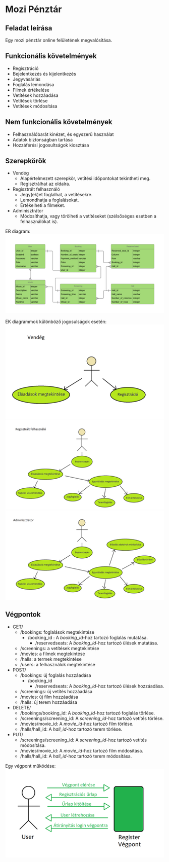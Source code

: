 # Mozi Pénztár

## Feladat leírása

Egy mozi pénztár online felületének megvalósítása.

## Funkcionális követelmények

* Regisztráció
* Bejelentkezés és kijelentkezés
* Jegyvásárlás
* Foglalás lemondása
* Filmek értékelése
* Vetítések hozzáadása
* Vetítések törlése
* Vetítések módosítása

## Nem funkcionális követelmények

* Felhasználóbarát kinézet, és egyszerű használat
* Adatok biztonságban tartása
* Hozzáférési jogosultságok kiosztása

## Szerepkörök

* Vendég
  * Alapértelmezett szerepkör, vetítési időpontokat tekintheti meg.
  * Regisztrálhat az oldalra.
* Regisztrált felhasználó
  * Jegy(ek)et foglalhat, a vetítésekre.
  * Lemondhatja a foglalásokat.
  * Értékelheti a filmeket.
* Adminisztrátor
  * Módosíthatja, vagy törölheti a vetítéseket (szélsőséges esetben a felhasználókat is).
  
ER diagram:
![alt text](https://github.com/ZsomborTihanyi/cinema/blob/master/ER_Diagram.png)

EK diagrammok különböző jogosulságok esetén:
![alt text](https://github.com/ZsomborTihanyi/cinema/blob/master/guestEK.png)
![alt text](https://github.com/ZsomborTihanyi/cinema/blob/master/registereduserEK.png)
![alt text](https://github.com/ZsomborTihanyi/cinema/blob/master/administratorEK.png)

## Végpontok

 - GET/
	 - /bookings: foglalások megtekintése
		 - /booking_id : A *booking_id*-hoz tartozó foglalás mutatása.
			 -  /reservedseats: A *booking_id*-hoz tartozó ülések mutatása. 
	 - /screenings: a vetítések megtekintése
	 - /movies: a filmek megtekintése
	 - /halls: a termek megtekintése
	 - /users:  a felhasználok megtekintése
- POST/
	- /bookings: új foglalás hozzáadása
		- /booking_id
			- /reservedseats: A *booking_id*-hoz tartozó ülések hozzáadása. 
	- /screenings: új vetítés hozzáadása
	- /movies: új film hozzáadása
	- /halls: új terem hozzáadása
- DELETE/
	 - /bookings/booking_id: A *booking_id*-hoz tartozó foglalás törlése.
	 - /screenings/screening_id: A *screening_id*-hoz tartozó vetítés törlése.
	 - /movies/movie_id: A *movie_id*-hoz tartozó film törlése.
	 - /halls/hall_id: A *hall_id*-hoz tartozó terem törlése.
- PUT/
	- /screenings/screening_id: A *screening_id*-hoz tartozó vetítés módosítása.
	 - /movies/movie_id: A *movie_id*-hoz tartozó film módosítása.
	 - /halls/hall_id: A *hall_id*-hoz tartozó terem módosítása.

Egy végpont működése:
![alt text](https://github.com/ZsomborTihanyi/cinema/blob/master/EK%20diagram.png)
